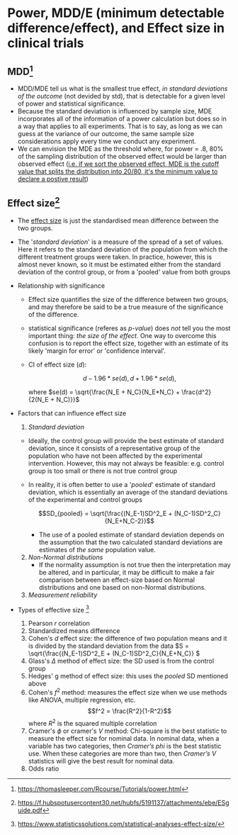 # Power, **MDD**/**E** (minimum detectable difference/effect), and **Effect size** in clinical trials

## MDD[^MDD]

- MDD/MDE tell us what is the smallest true effect, *in standard deviations of the outcome* (not devided by std), that is detectable for a given level of power and statistical significance.
- Because the standard deviation is influenced by sample size, MDE incorporates all of the information of a power calculation but does so in a way that applies to all experiments. That is to say, as long as we can guess at the variance of our outcome, the same sample size considerations apply every time we conduct any experiment.
- We can envision the MDE as the threshold where, for power = .8, 80% of the sampling distribution of the observed effect would be larger than observed effect (<u>i.e. if we sort the observed effect, MDE is the cutoff value that splits the distribution into 20/80, it's the minimum value to declare a postive result</u>)

## Effect size[^ES]

- The <u>effect size</u> is just the standardised mean difference between the two groups.
  
- The '*standard deviation*' is a measure of the spread of a set of values. Here it refers to the standard deviation of the population from which the different treatment groups were taken. In practice, however, this is almost never known, so it must be estimated either from the standard deviation of the control group, or from a 'pooled' value from both groups
  
- Relationship with significance

  - Effect size quantifies the size of the difference between two groups, and may therefore be said to be a true measure of the significance of the difference. 

  - statistical significance (referes as *p-value*) does *not* tell you the most important thing: *the size of the effect*. One way to overcome this confusion is to report the effect size, together with an estimate of its likely 'margin for error' or 'confidence interval'.

  - CI of effect size ($d$):

    $$ d - 1.96*se(d), d + 1.96*se(d), $$ 
    
    where $se(d) = \sqrt{\frac{N_E + N_C}{N_E*N_C} + \frac{d^2}{2(N_E + N_C)}}$

- Factors that can influence effect size

  1. *Standard deviation*  

  - Ideally, the control group will provide the best estimate of standard deviation, since it consists of a representative group of the population who have not been affected by the experimental intervention. However, this may not always be feasible: e.g. control group is too small or there is not true control group

  - In reality, it is often better to use a '*pooled*' estimate of standard deviation, which is essentially an average of the standard deviations of the experimental and control groups

    $$SD_{pooled} = \sqrt{\frac{(N_E-1)SD^2_E + (N_C-1)SD^2_C}{N_E+N_C-2}}$$

    - The use of a pooled estimate of standard deviation depends on the assumption that the two calculated standard deviations are estimates of *the same* population value.

  2. *Non-Normal distributions*
     - If the normality assumption is not true then the interpretation may be altered, and in particular, it may be difficult to make a fair comparison between an effect-size based on Normal distributions and one based on non-Normal distributions.
  3. *Measurement reliability*

  

- Types of effective size [^es_type]

  1. Pearson *r* correlation
  2. Standardized means difference
  3. Cohen's $d$ effect size:  the difference of two population means and it is divided by the standard deviation from the data $S = \sqrt{\frac{(N_E-1)SD^2_E + (N_C-1)SD^2_C}{N_E+N_C}} $
  4. Glass's $\Delta$ method of effect size: the SD used is from the control group
  5. Hedges' g method of effect size: this uses the *pooled* SD mentioned above
  6. Cohen's $f^2$ method: measures the effect size when we use methods like ANOVA, multiple regression, etc. $$f^2 = \frac{R^2}{1-R^2}$$ where $R^2$ is the squared multiple correlation
  7. Cramer's $\phi$ or cramer's $V$ method: Chi-square is the best statistic to measure the effect size for nominal data. In nominal data, when a variable has two categories, then *Cramer’s phi* is the best statistic use. When these categories are more than two, then *Cramer’s V* statistics will give the best result for nominal data.
  8. Odds ratio

[^MDD]: https://thomasleeper.com/Rcourse/Tutorials/power.html
[^ES]: https://f.hubspotusercontent30.net/hubfs/5191137/attachments/ebe/ESguide.pdf
[^es_type]: https://www.statisticssolutions.com/statistical-analyses-effect-size/